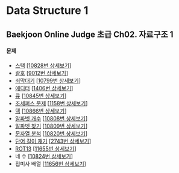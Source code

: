 Data Structure 1
================

Baekjoon Online Judge 초급 Ch02. 자료구조 1
----------------------------------------

#### 문제

* [스택](./Stack) [[10828번 상세보기](https://www.acmicpc.net/problem/10828)]
* [괄호](./Parenthesis) [[9012번 상세보기](https://www.acmicpc.net/problem/9012)]
* [쇠막대기](./Metal_Rod) [[10799번 상세보기](https://www.acmicpc.net/problem/10799)]
* [에디터](./Editor) [[1406번 상세보기](https://www.acmicpc.net/problem/1406)]
* [큐](./Queue) [[10845번 상세보기](https://www.acmicpc.net/problem/10845)]
* [조세퍼스 문제](./Josephus) [[1158번 상세보기](https://www.acmicpc.net/problem/1158)]
* [덱](./Deque) [[10866번 상세보기](https://www.acmicpc.net/problem/10866)]
* [알파벳 개수](./Number_of_Alphabet) [[10808번 상세보기](https://www.acmicpc.net/problem/10808)]
* [알파벳 찾기](./Search_for_Alphabet) [[10809번 상세보기](https://www.acmicpc.net/problem/10809)]
* [문자열 분석](./String_Analysis) [[10820번 상세보기](https://www.acmicpc.net/problem/10820)]
* [단어 길이 재기](./Word_Length) [[2743번 상세보기](https://www.acmicpc.net/problem/2743)]
* [ROT13](./ROT13) [[11655번 상세보기](https://www.acmicpc.net/problem/11655)]
* 네 수 [[10824번 상세보기](https://www.acmicpc.net/problem/10824)]
* 접미사 배열 [[11656번 상세보기](https://www.acmicpc.net/problem/11656)]